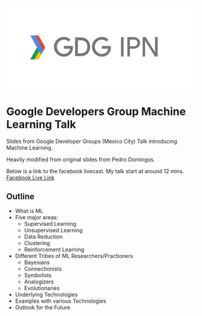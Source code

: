 ![](gdg_logo.jpeg)
# Google Developers Group  Machine Learning Talk

Slides from Google Developer Groups (Mexico City) Talk  introducing Machine Learning. 

Heavily modified from original slides from Pedro Domingos.


Below is a link to the facebook livecast. My talk start at around 12 mins.
[Facebook Live Link](https://www.facebook.com/GDGIPN/videos/vb.139496086201859/2096982383932582/?type=2&theater)

## Outline

* What is ML
* Five major areas: 
    * Supervised Learning
    * Unsupervised Learning
    * Data Reduction
    * Clustering
    * Reinforcement Learning
* Different Tribes of ML Researchers/Practioners
    * Bayesians
    * Connectionists
    * Symbolists
    * Analogizers
    * Evolutionaries
* Underlying Technologies
* Examples with various Technologies
* Outlook for the Future

